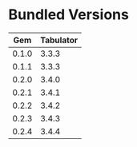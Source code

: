# Bundled Versions

| Gem    | Tabulator |
|--------|-----------|
| 0.1.0  | 3.3.3 
| 0.1.1  | 3.3.3 
| 0.2.0  | 3.4.0 
| 0.2.1  | 3.4.1
| 0.2.2  | 3.4.2
| 0.2.3  | 3.4.3
| 0.2.4  | 3.4.4


